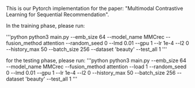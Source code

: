 This is our Pytorch implementation for the paper: "Multimodal Contrastive Learning for Sequential Recommendation".

In the training phase, please run:

'''python
python3 main.py --emb_size 64 --model_name MMCrec --fusion_method attention --random_seed 0 --lmd 0.01 --gpu 1 --lr 1e-4 --l2 0 --history_max 50 --batch_size 256 --dataset 'beauty' --test_all 1
'''

for the testing phase, please run:
'''python
python3 main.py --emb_size 64 --model_name MMCrec --fusion_method attention --load 1 --random_seed 0 --lmd 0.01 --gpu 1 --lr 1e-4 --l2 0 --history_max 50 --batch_size 256 --dataset 'beauty' --test_all 1
'''
